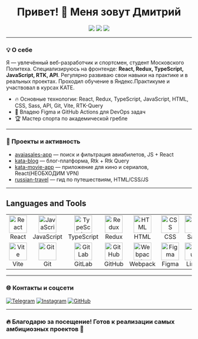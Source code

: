 <!-- Приветствие с эмодзи и заголовком -->
<h1 align="center">Привет! 👋 Меня зовут Дмитрий</h1>

<p align="center">
  <img src="https://img.shields.io/badge/Frontend-React%2C%20Redux-blue?style=for-the-badge"/>
  <img src="https://img.shields.io/badge/TypeScript-%20JavaScript-3178C6?style=for-the-badge"/>
  <img src="https://img.shields.io/badge/Мастер_спорта-академическая%20гребля-FFA500?style=for-the-badge"/>
</p>

---

### 💡 О себе

Я — увлечённый веб-разработчик и спортсмен, студент Московского Политеха. Специализируюсь на фронтенде: **React, Redux, TypeScript, JavaScript, RTK, API**. Регулярно развиваю свои навыки на практике и в реальных проектах. Проходил обучение в Яндекс.Практикуме и участвовал в курсах KATE.

- 🔥 Основные технологии: React, Redux, TypeScript, JavaScript, HTML, CSS, Sass, API, Git, Vite, RTK-Query
- 🔗 Владею Figma и GitHub Actions для DevOps задач
- 🏆 Мастер спорта по академической гребле

---

### 🚀 Проекты и активность

- [avaiasales-app](https://github.com/KuzneC2/aviasales-app) — поиск и фильтрация авиабилетов, JS + React
- [kata-blog](https://github.com/KuzneC2/kata-blog) — блог-платформа, Rtk + Rtk Query
- [kata-movie-app](https://github.com/KuzneC2/kata-movie-app) — приложение для кино и сериалов, React(НЕОБХОДИМ VPN)
- [russian-travel](https://github.com/KuzneC2/russian-travel) — гид по путешествиям, HTML/CSS/JS

---

## Languages and Tools
<table>
	<tr>
		<td align="center" width="80"> <img src="https://skillicons.dev/icons?i=react" width="48" height="48" alt="React" />
			<br>React </td>
		<td align="center" width="80"> <img src="https://skillicons.dev/icons?i=javascript" width="48" height="48" alt="JavaScript" />
			<br>JavaScript </td>
		<td align="center" width="80"> <img src="https://skillicons.dev/icons?i=typescript" width="48" height="48" alt="TypeScript" />
			<br>TypeScript </td>
		<td align="center" width="80"> <img src="https://skillicons.dev/icons?i=redux" width="48" height="48" alt="Redux" />
			<br>Redux </td>
		<td align="center" width="80"> <img src="https://skillicons.dev/icons?i=html" width="48" height="48" alt="HTML" />
			<br>HTML </td>
		<td align="center" width="80"> <img src="https://skillicons.dev/icons?i=css" width="48" height="48" alt="CSS" />
			<br>CSS </td>
		<td align="center" width="80"> <img src="https://skillicons.dev/icons?i=sass" width="48" height="48" alt="Sass" />
			<br>Sass </td>
	</tr>
	<tr>
		<td align="center" width="80"> <img src="https://skillicons.dev/icons?i=vite" width="48" height="48" alt="Vite" />
			<br>Vite </td>
		<td align="center" width="80"> <img src="https://skillicons.dev/icons?i=git" width="48" height="48" alt="Git" />
			<br>Git </td>
		<td align="center" width="80"> <img src="https://skillicons.dev/icons?i=gitlab" width="48" height="48" alt="GitLab" />
			<br>GitLab </td>
		<td align="center" width="80"> <img src="https://skillicons.dev/icons?i=github" width="48" height="48" alt="GitHub" />
			<br>GitHub </td>
		<td align="center" width="80"> <img src="https://skillicons.dev/icons?i=webpack" width="48" height="48" alt="Webpack" />
			<br>Webpack </td>
		<td align="center" width="80"> <img src="https://skillicons.dev/icons?i=figma" width="48" height="48" alt="Figma" />
			<br>Figma </td>
		<td align="center" width="80"> <img src="https://skillicons.dev/icons?i=linux" width="48" height="48" alt="Linux" />
			<br>Linux </td>
	</tr>
</table>

---

### 🌐 Контакты и соцсети

[![Telegram](https://img.shields.io/badge/Telegram-2AABEE?style=for-the-badge&logo=telegram&logoColor=white)](https://t.me/dungeon_mister)
[![Instagram](https://img.shields.io/badge/Instagram-E4405F?style=for-the-badge&logo=instagram&logoColor=white)](https://instagram.com/77kuznetsow)
[![GitHub](https://img.shields.io/badge/GitHub-181717?style=for-the-badge&logo=github&logoColor=white)](https://github.com/KuzneC2)

---

### 🔥 Благодарю за посещение! Готов к реализации самых амбициозных проектов 🚀

